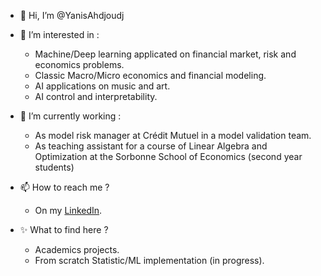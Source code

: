 - 👋 Hi, I’m @YanisAhdjoudj

- 👀 I’m interested in :
    -  Machine/Deep learning applicated on financial market, risk and economics problems.
    -  Classic Macro/Micro economics and financial modeling.
    -  AI applications on music and art.
    -  AI control and interpretability.
- 🌱 I’m currently working :
    -  As model risk manager at Crédit Mutuel in a model validation team.
    -  As teaching assistant for a course of Linear Algebra and Optimization at the Sorbonne School of Economics (second year students)
- 📫 How to reach me ?
    -  On my [LinkedIn](https://www.linkedin.com/in/yanis-ahdjoudj-979458186).
- ✨ What to find here ? 
    -  Academics projects.
    -  From scratch Statistic/ML implementation (in progress).


<!---
YanisAhdjoudj/YanisAhdjoudj is a ✨ special ✨ repository because its `README.md` (this file) appears on your GitHub profile.
You can click the Preview link to take a look at your changes.
--->
